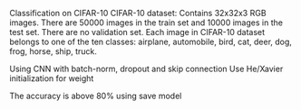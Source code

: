 Classification on CIFAR-10
CIFAR-10 dataset:
Contains 32x32x3 RGB images. There are 50000 images in the train set and 10000 images in the test set. There are no validation set.
Each image in CIFAR-10 dataset belongs to one of the ten classes: airplane, automobile, bird, cat, deer, dog, frog, horse, ship, truck.

Using CNN with batch-norm, dropout and skip connection
Use He/Xavier initialization for weight

The accuracy is above 80% using save model 